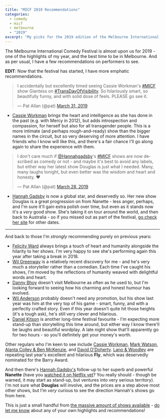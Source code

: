 ```yaml
---
title: "MICF 2019 Recommendations"
categories:
  - comedy
  - micf
  - melbourne
  - "2019"
excerpt: "My picks for the 2019 edition of the Melbourne International Comedy Festival"
---
```


The Melbourne International Comedy Festival is almost upon us for 2019 - one of the highlights of my year, and the best time to be in Melbourne. And as per usual, I have a few recommendations on performers to see.

**EDIT**: Now that the festival has started, I have more emphatic recommendations.

<blockquote class="twitter-tweet" data-lang="en"><p lang="en" dir="ltr">I accidentally but excellently timed seeing Cassie Workman&#39;s <a href="https://twitter.com/hashtag/MICF?src=hash&amp;ref_src=twsrc%5Etfw">#MICF</a> show Giantess on <a href="https://twitter.com/hashtag/TransDayOfVisibility?src=hash&amp;ref_src=twsrc%5Etfw">#TransDayOfVisibility</a>. So hilariously smart, so beautifully funny, and with solid dose of feels. PLEASE go see it.</p>&mdash; Pat Allan (@pat) <a href="https://twitter.com/pat/status/1112302825340428288?ref_src=twsrc%5Etfw">March 31, 2019</a></blockquote> <script async src="https://platform.twitter.com/widgets.js" charset="utf-8"></script>

* [Cassie Workman](https://www.comedyfestival.com.au/2019/shows/cassie-workman) brings the heart and intelligence as she has done in the past (e.g. with Mercy in 2012), but adds introspection and compassion, for herself but also for all transgender people. This is a more intimate (and perhaps rough-and-ready) show than the bigger names in the circuit, but so very deserving of more attention. I have friends who I know will like this, and there's a fair chance I'll go along again to share the experience with them.

<blockquote class="twitter-tweet" data-lang="en"><p lang="en" dir="ltr">I don&#39;t care much if <a href="https://twitter.com/Hannahgadsby?ref_src=twsrc%5Etfw">@Hannahgadsby</a>&#39;s <a href="https://twitter.com/hashtag/MICF?src=hash&amp;ref_src=twsrc%5Etfw">#MICF</a> shows are now described as comedy or not - and maybe it&#39;s best to avoid any labels, but either way her latest show Douglas is just what I needed. Many, many laughs tonight, but even better was the wisdom and heart and honesty. ❤️</p>&mdash; Pat Allan (@pat) <a href="https://twitter.com/pat/status/1111240896106782720?ref_src=twsrc%5Etfw">March 28, 2019</a></blockquote> <script async src="https://platform.twitter.com/widgets.js" charset="utf-8"></script>

* [Hannah Gadsby](https://www.comedyfestival.com.au/2019/shows/hannah-gadsby) is now a global star, and deservedly so. Her new show Douglas is a great progression on from Nanette - less anger, perhaps, and I'm sure it'll gain extra polish over time, but even as it stands now it's a _very_ good show. She's taking it on tour around the world, and then back to Australia - so if you missed out as part of the festival, [go check her site](http://hannahgadsby.com.au) for other dates.

***

And back to those I'm _strongly_ recommending purely on previous years:

* [Felicity Ward](https://www.comedyfestival.com.au/2019/shows/busting-a-nut) always brings a touch of heart and humanity alongside the hilarity to her shows. I'm very happy to see she's performing again this year after taking a break in 2018.
* [Wil Greenway](https://www.comedyfestival.com.au/2019/shows/wil-greenway-either-side-of-everything) is a relatively recent discovery for me - and he's very much a storyteller rather than a comedian. Each time I've caught his shows, I'm moved by the reflections of humanity weaved with delightful words and heart.
* [Danny Bhoy](https://www.comedyfestival.com.au/2019/shows/danny-bhoy-age-of-fools) doesn't visit Melbourne as often as he used to, but I'm looking forward to seeing how his charming and honest humour has evolved.
* [Wil Anderson](https://www.comedyfestival.com.au/2019/shows/wil-informed) probably doesn't need any promotion, but his show last year was him at the very top of his game - smart, funny, and with a perfectly crafted story. Even if this year doesn't quite hit those heights (it's a tough ask), he's still very clever and hilarious.
* [Daniel Kitson](https://www.comedyfestival.com.au/2019/shows/daniel-kitson) is another long-time festival favourite - I'm expecting more stand-up than storytelling this time around, but either way I know there'll be laughs and beautiful wordplay. A late night show that'll apparently go for two hours - so you'll definitely get your money's worth.

Other regulars who I'm keen to see include [Cassie Workman](https://www.comedyfestival.com.au/2019/shows/cassie-workman), [Mark Watson](https://www.comedyfestival.com.au/2019/shows/mark-watson), [Alanta Colley & Ben McKenzie](https://www.comedyfestival.com.au/2019/shows/you-chose-poorly), and [David O'Doherty](https://www.comedyfestival.com.au/2019/shows/david-o-doherty). [Lano & Woodley](https://www.comedyfestival.com.au/2019/shows/lano-woodley) are repeating last year's excellent and hilarious **Fly**, which was deservedly nominated for the Barry Award.

And then there's [Hannah Gadsby's](https://www.comedyfestival.com.au/2019/shows/hannah-gadsby) follow-up to her superb and powerful **Nanette** (have you [watched it on Netflix yet](https://www.netflix.com/title/80233611)? You really should - though be warned, it may start as stand-up, but ventures into very serious territory). I'm not sure what **Douglas** will involve, and the prices are a step above most other shows, but I'm _very_ curious to see the direction Hannah's shows go from here.

This is just a small handful from [the massive amount of shows available](https://www.comedyfestival.com.au/2019/shows?filters[sort]=alpha&filters[category]=&filters[date]=&filters[venue]=all&filters[accessible]=) - [do let me know](https://twitter.com/pat) about any of your own highlights and recommendations!
